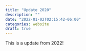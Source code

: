 ```yaml
---
title: "Update 2020"
description: ""
date: "2022-01-02T02:15:42-06:00"
categories: website
draft: true
---
```


This is a update from 2022!